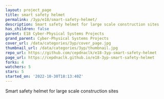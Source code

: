 ```yaml
---
layout: project_page
title: smart safety helmet
permalink: /3yp/e18/smart-safety-helmet/
description: Smart safety helmet for large scale construction sites
has_children: false
parent: E18 Cyber-Physical Systems Projects
grand_parent: Cyber-Physical Systems Projects
cover_url: /data/categories/3yp/cover_page.jpg
thumbnail_url: /data/categories/3yp/thumbnail.jpg
repo_url: https://github.com/cepdnaclk/e18-3yp-smart-safety-helmet
page_url: https://cepdnaclk.github.io/e18-3yp-smart-safety-helmet
forks: 4
watchers: 5
stars: 5
started_on: '2022-10-30T18:13:40Z'
---
```


Smart safety helmet for large scale construction sites
